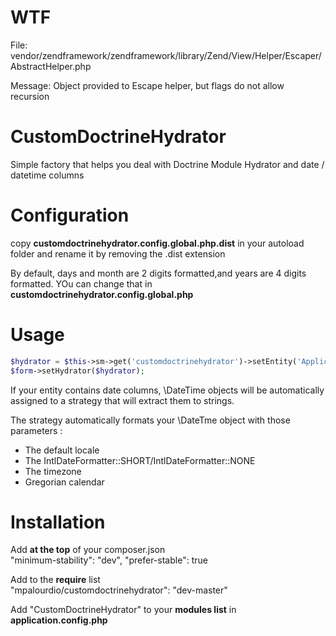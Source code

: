WTF
===
File:
vendor/zendframework/zendframework/library/Zend/View/Helper/Escaper/AbstractHelper.php

Message:
Object provided to Escape helper, but flags do not allow recursion

CustomDoctrineHydrator
======================

Simple factory that helps you deal with Doctrine Module Hydrator and date / datetime columns

Configuration
=====
copy **customdoctrinehydrator.config.global.php.dist** in your autoload folder and rename it by removing the .dist
extension

By default, days and month are 2 digits formatted,and years are 4 digits formatted. YOu can change that in
**customdoctrinehydrator.config.global.php**

Usage
=====

```php
$hydrator = $this->sm->get('customdoctrinehydrator')->setEntity('Application\Entity\Myentity');
$form->setHydrator($hydrator);
```

If your entity contains date columns, \DateTime objects will be automatically assigned to a strategy that will extract them to strings.

The strategy automatically formats your \DateTme object with those parameters :
  * The default locale
  * The IntlDateFormatter::SHORT/IntlDateFormatter::NONE
  * The timezone
  * Gregorian calendar

Installation
============
Add **at the top** of your composer.json  
"minimum-stability": "dev",
"prefer-stable": true

Add to the **require** list  
"mpalourdio/customdoctrinehydrator": "dev-master"

Add "CustomDoctrineHydrator" to your **modules list** in **application.config.php**
